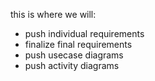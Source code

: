 this is where we will:

* push individual requirements
* finalize final requirements
* push usecase diagrams
* push activity diagrams
